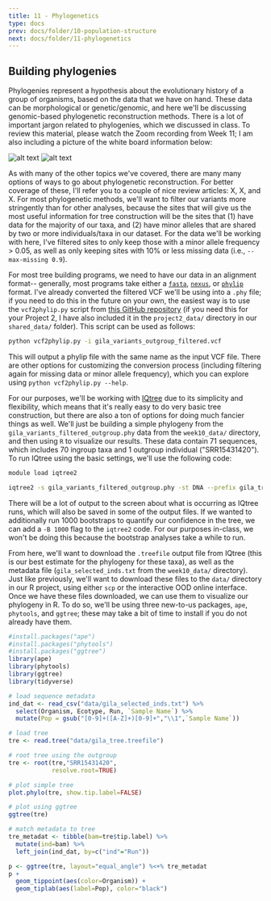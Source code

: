 ```yaml
---
title: 11 - Phylogenetics
type: docs
prev: docs/folder/10-population-structure
next: docs/folder/11-phylogenetics
---
```


## Building phylogenies
Phylogenies represent a hypothesis about the evolutionary history of a group of organisms, based on the data that we have on hand. These data can be morphological or genetic/genomic, and here we'll be discussing genomic-based phylogenetic reconstruction methods. There is a lot of important jargon related to phylogenies, which we discussed in class. To review this material, please watch the Zoom recording from Week 11; I am also including a picture of the white board information below:

![alt text](http://url/to/img.png)
![alt text](http://url/to/img.png)

As with many of the other topics we've covered, there are many many options of ways to go about phylogenetic reconstruction. For better coverage of these, I'll refer you to a couple of nice review articles: X, X, and X. For most phylogenetic methods, we'll want to filter our variants more stringently than for other analyses, because the sites that will give us the most useful information for tree construction will be the sites that (1) have data for the majority of our taxa, and (2) have minor alleles that are shared by two or more individuals/taxa in our dataset. For the data we'll be working with here, I've filtered sites to only keep those with a minor allele frequency > 0.05, as well as only keeping sites with 10% or less missing data (i.e., `--max-missing 0.9`). 

For most tree building programs, we need to have our data in an alignment format-- generally, most programs take either a [`fasta`](https://zhanggroup.org/FASTA/), [`nexus`](https://plewis.github.io/nexus/), or [`phylip`](https://www.phylo.org/index.php/help/phylip) format. I've already converted the filtered VCF we'll be using into a `.phy` file; if you need to do this in the future on your own, the easiest way is to use the `vcf2phylip.py` script from [this GitHub repository](https://github.com/edgardomortiz/vcf2phylip) (if you need this for your Project 2, I have also included it in the `project2_data/` directory in our `shared_data/` folder). This script can be used as follows:

```sh
python vcf2phylip.py -i gila_variants_outgroup_filtered.vcf 
```

This will output a phylip file with the same name as the input VCF file. There are other options for customizing the conversion process (including filtering again for missing data or minor allele frequency), which you can explore using `python vcf2phylip.py --help`.

For our purposes, we'll be working with [IQtree](http://www.iqtree.org/) due to its simplicity and flexibility, which means that it's really easy to do very basic tree construction, but there are also a ton of options for doing much fancier things as well. We'll just be building a simple phylogeny from the `gila_variants_filtered_outgroup.phy` data from the `week10_data/` directory, and then using `R` to visualize our results. These data contain 71 sequences, which includes 70 ingroup taxa and 1 outgroup individual ("SRR15431420"). To run IQtree using the basic settings, we'll use the following code:

```sh
module load iqtree2

iqtree2 -s gila_variants_filtered_outgroup.phy -st DNA --prefix gila_tree
```
There will be a lot of output to the screen about what is occurring as IQtree runs, which will also be saved in some of the output files. If we wanted to additionally run 1000 bootstraps to quantify our confidence in the tree, we can add a `-B 1000` flag to the `iqtree2` code. For our purposes in-class, we won't be doing this because the bootstrap analyses take a while to run.

From here, we'll want to download the `.treefile` output file from IQtree (this is our best estimate for the phylogeny for these taxa), as well as the metadata file (`gila_selected_inds.txt` from the `week10_data/` directory). Just like previously, we'll want to download these files to the `data/` directory in our R project, using either `scp` or the interactive OOD online interface. Once we have these files downloaded, we can use them to visualize our phylogeny in R. To do so, we'll be using three new-to-us packages, `ape`, `phytools`, and `ggtree`; these may take a bit of time to install if you do not already have them.

```r
#install.packages("ape")
#install.packages("phytools")
#install.packages("ggtree")
library(ape)
library(phytools)
library(ggtree)
library(tidyverse)

# load sequence metadata
ind_dat <- read_csv("data/gila_selected_inds.txt") %>%
  select(Organism, Ecotype, Run, `Sample Name`) %>%
  mutate(Pop = gsub("[0-9]+([A-Z]+)[0-9]+","\\1",`Sample Name`))

# load tree
tre <- read.tree("data/gila_tree.treefile")

# root tree using the outgroup
tre <- root(tre,"SRR15431420",
            resolve.root=TRUE)

# plot simple tree
plot.phylo(tre, show.tip.label=FALSE)

# plot using ggtree
ggtree(tre)

# match metadata to tree
tre_metadat <- tibble(bam=tre$tip.label) %>%
  mutate(ind=bam) %>%
  left_join(ind_dat, by=c("ind"="Run")) 

p <- ggtree(tre, layout="equal_angle") %<+% tre_metadat
p + 
  geom_tippoint(aes(color=Organism)) +
  geom_tiplab(aes(label=Pop), color="black")
```
